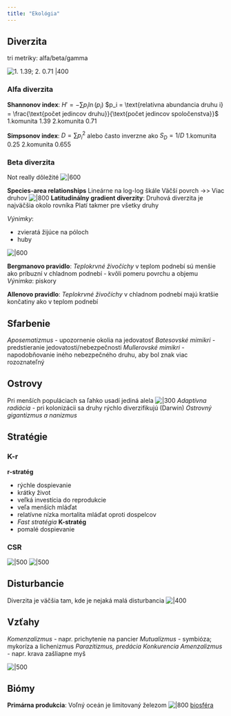 ```yaml
---
title: "Ekológia"
---
```



## Diverzita
tri metriky: alfa/beta/gamma

![1. 1.39; 2. 0.71 |400](attachments/index-diverzity.png)

### Alfa diverzita
**Shannonov index**:
$H' = - \sum{p_i \ln(p_i)}$
$p_i = \text{relatívna abundancia druhu i} = \frac{\text{počet jedincov druhu}}{\text{počet jedincov spoločenstva}}$
1.komunita 1.39
2.komunita 0.71

**Simpsonov index**:
$D = \sum{p_i^2}$ 
alebo často inverzne ako $S_D = 1/D$
1.komunita 0.25
2.komunita 0.655

### Beta diverzita
Not really dôležité
![|600](attachments/beta.png)

**Species-area relationships**
Lineárne na log-log škále
Väčší povrch ->> Viac druhov
![|800](attachments/s-a-relationships.png)
**Latitudinálny gradient diverzity**:
Druhová diverzita je najväčšia okolo rovníka
Platí takmer pre všetky druhy

*Výnimky*:
- zvieratá žijúce na póloch
- huby

![|600](attachments/latitudálny-gradient-diverzity.png)

**Bergmanovo pravidlo**:
*Teplokrvné živočíchy* v teplom podnebí sú menšie ako príbuzní v chladnom podnebí
	- kvôli pomeru povrchu a objemu
*Výnimka*: piskory

**Allenovo pravidlo**:
*Teplokrvné živočíchy* v chladnom podnebí majú kratšie končatiny ako v teplom podnebí

## Sfarbenie

*Aposematizmus* - upozornenie okolia na jedovatosť
*Batesovské mimikri* - predstieranie jedovatosti/nebezpečnosti
*Mullerovské mimikri* - napodobňovanie iného nebezpečného druhu, aby bol znak viac rozoznateľný

## Ostrovy
Pri menších populáciach sa ľahko usadí jediná alela
![|300](attachments/alely.png)
*Adaptívna radiácia* - pri kolonizácii sa druhy rýchlo diverzifikujú (Darwin)
*Ostrovný gigantizmus a nanizmus*

## Stratégie
### K-r
**r-stratég** 
- rýchle dospievanie
- krátky život
- veľká investícia do reprodukcie
- veľa menších mláďat
- relatívne nízka mortalita mláďat oproti dospelcov
- *Fast stratégia*
**K-stratég**
- pomalé dospievanie

### CSR
![|500](attachments/csr.png)
![|500](attachments/csr-priklady.png)

## Disturbancie
Diverzita je väčšia tam, kde je nejaká malá disturbancia
![|400](attachments/disturbancia.png)

## Vzťahy
*Komenzalizmus* - napr. prichytenie na pancier
*Mutualizmus* - symbióza; mykoríza a lichenizmus
*Parazitizmus, predácia*
*Konkurencia*
*Amenzalizmus* - napr. krava zašliapne myš

![|500](attachments/vztahy-ekologia.png)

## Biómy
**Primárna produkcia**:
Voľný oceán je limitovaný železom
![|800](attachments/primarna-produkcia.png)
[biosféra](biosféra.md)
